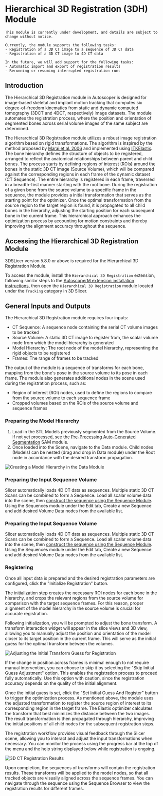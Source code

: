 # Hierarchical 3D Registration (3DH) Module

```{warning}
This module is currently under development, and details are subject to change without notice.

Currently, the module supports the following tasks:
- Registration of a 3D CT image to a sequence of 3D CT data
- Registration of a 3D CT image to 4D CT data

In the future, we will add support for the following tasks:
- Automatic import and export of registration results
- Rerunning or resuming interrupted registration runs
```

## Introduction

The Hierarchical 3D Registration module in Autoscoper is designed for image-based skeletal and implant motion tracking that computes six degree-of-freedom kinematics from static and dynamic computed tomography (3DCT and 4DCT, respectively) image datasets. The module automates the registration process, where the position and orientation of segmented bones across serial volume images of the same subject are determined.

The Hierarchical 3D Registration module utilizes a robust image registration algorithm based on rigid transformations. The algorithm is inspired by the method proposed by [Marai et al. 2006](http://dx.doi.org/10.1109/TMI.2005.862151) and implemented using [ITKElastix](https://elastix.dev/index.php). The bone hierarchy defines the structure of objects to be registered, arranged to reflect the anatomical relationships between parent and child bones. The process starts by defining regions of interest (ROIs) around the bones in the static 3D CT image (Source Volume), which will be compared against the corresponding regions in each frame of the dynamic dataset (CT Sequence). The entire hierarchy is registered in each frame, traversed in a breadth-first manner  starting with the root bone. During the registration of a given bone from the source volume to a specific frame in the sequence, the module provides a initial transformation that serves as the starting point for the optimizer. Once the optimal transformation from the source region to the target region is found, it is propagated to all child bones in the hierarchy, adjusting the starting position for each subsequent bone in the current frame. This hierarchical approach enhances the optimization process by accounting for motion constraints and thereby improving the alignment accuracy throughout the sequence.

## Accessing the Hierarchical 3D Registration Module

3DSLicer version 5.8.0 or above is required for the Hierarchical 3D Registration Module.

To access the module, install the `Hierarchical 3D Registration` extension, following similar steps to the [AutoscoperM extension installation instructions](getting-started.md#installing-autoscoperm), then open the `Hierarchical 3D Registration` module located under the `Tracking` category in 3D Slicer.

## General Inputs and Outputs

The Hierarchical 3D Registration module requires four inputs:

* CT Sequence: A sequence node containing the serial CT volume images to be tracked
* Source Volume: A static 3D CT image to register from, the scalar volume node from which the model hierarchy is generated
* Model Hierarchy: The root node of the model hierarchy, representing the rigid objects to be registered
* Frames: The range of frames to be tracked

The output of the module is a sequence of transforms for each bone, mapping from the bone's pose in the source volume to its pose in each frame. The module also generates additional nodes in the scene used during the registration process, such as:
* Region of interest (ROI) nodes, used to define the regions to compare from the source volume to each sequence frame
* Cropped volumes based on the ROIs of the source volume and sequence frames

### Preparing the Model Hierarchy

1) Load in the STL Models previously segmented from the Source Volume. If not yet processed, see the [Pre-Processing Auto-Generated Segmentation](tutorials/pre-processing-module.md#auto-generated-segmentations) SAM module.
2) Once loaded into the Scene, navigate to the Data module. Child nodes (Models) can be nested (drag and drop in Data module) under the Root node in accordance with the desired transform propagation.

![Creating a Model Hierarchy in the Data Module](https://github.com/BrownBiomechanics/Autoscoper/releases/download/docs-resources/model_hier_demo.gif)


### Preparing the Input Sequence Volume

Slicer automatically loads 4D CT data as sequences. Multiple static 3D CT Scans can be combined to form a Sequence. Load all scalar volume data into the scene, then [construct the sequence using the Sequence Module](https://slicer.readthedocs.io/en/latest/user_guide/modules/sequences.html#creating-sequences-from-a-set-of-nodes). Using the Sequences module under the Edit tab, Create a new Sequence and add desired Volume Data nodes from the available list.

<!-- ![Hierarchical 3D Registration Module UI Overview](TODO.png) -->


### Preparing the Input Sequence Volume

Slicer automatically loads 4D CT data as sequences. Multiple static 3D CT Scans can be combined to form a Sequence. Load all scalar volume data into the scene, then [construct the sequence using the Sequence Module](https://slicer.readthedocs.io/en/latest/user_guide/modules/sequences.html#creating-sequences-from-a-set-of-nodes). Using the Sequences module under the Edit tab, Create a new Sequence and add desired Volume Data nodes from the available list.


### Registering

Once all input data is prepared and the desired registration parameters are configured, click the "Initialize Registration" button.

The initialization step creates the necessary ROI nodes for each bone in the hierarchy, and crops the relevant regions from the source volume for comparison with the target sequence frames. For this reason, proper alignment of the model hierarchy in the source volume is crucial for accurate registration.

Following initialization, you will be prompted to adjust the bone transform. A transform interaction widget will appear in the slice views and 3D view, allowing you to manually adjust the position and orientation of the model closer to its target position in the current frame. This will serve as the initial guess for the optimal transform between the volumes.

![Adjusting the Initial Transform Guess for Registration](https://github.com/BrownBiomechanics/Autoscoper/releases/download/docs-resources/Registering.gif)

If the change in position across frames is minimal enough to not require manual intervention, you can choose to skip it by selecting the "Skip Initial Guess Adjustment" option. This enables the registration process to proceed fully automatically. Use this option with caution, since the registration accuracy depends on the quality of the initial alignment.

Once the initial guess is set, click the "Set Initial Guess And Register" button to trigger the optimization process. As mentioned above, the module uses the adjusted transformation to register the source region of interest to its corresponding region in the target frame. The Elastix optimizer calculates the transform that best minimizes the distance between the two images. The result transformation is then propagated through hierarchy, improving the initial positions of all child nodes for the subsequent registration steps.

The registration workflow provides visual feedback through the Slicer scene, allowing you to interact and adjust the input transformations when necessary. You can monitor the process using the progress bar at the top of the menu and the help string displayed below while registration is ongoing.

![3D CT Registration Results](https://github.com/BrownBiomechanics/Autoscoper/releases/download/docs-resources/final_registration_success.png)

Upon completion, the sequences of transforms will contain the registration results. These transforms will be applied to the model nodes, so that all tracked objects are visually aligned across the sequence frames. You can navigate through the sequence using the Sequence Browser to view the registration results for different frames.


<!-- ![4D CT Registration Results](TODO.gif) -->
